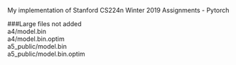 My implementation of Stanford CS224n Winter 2019 Assignments - Pytorch

###Large files not added <br>
a4/model.bin <br>
a4/model.bin.optim <br>
a5_public/model.bin <br>
a5_public/model.bin.optim <br>
